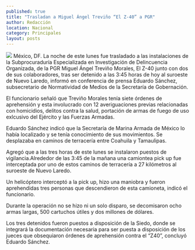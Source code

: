 ```yaml
---
published: true
title: "Trasladan a Miguel Ángel Treviño “El Z-40” a PGR"
author: Redacción
location: Nacional
category: Principales
layout: posts
---
```


![](http://i.imgur.com/8UpibyJm.jpg)
México, DF. La noche de este lunes fue trasladado a las instalaciones de la Subprocuraduría Especializada en Investigación de Delincuencia Organizada, de la PGR Miguel Ángel Treviño Morales, El Z-40 junto con dos de sus colaboradores, tras ser detenido a las 3:45 horas de hoy al suroeste de Nuevo Laredo, informó en conferencia de prensa Eduardo Sánchez, subsecretario de Normatividad de Medios de la Secretaría de Gobernación.

El funcionario señaló que Treviño Morales tenía siete órdenes de aprehensión y esta involucrado con 12 averiguaciones previas relacionadas con homicidios, delitos contra la salud, portación de armas de fuego de uso exlcusivo del Ejército y las Fuerzas Armadas.

Eduardo Sánchez indicó que la Secretaría de Marina Armada de México lo había localizado y se tenía conocimiento de sus movimientos. Se desplazaba en caminos de terracería entre Coahuila y Tamaulipas.

Agregó que a las tres horas de este lunes se instalaron puestos de vigilancia.Alrededor de las 3:45 de la mañana una camiontea pick up fue interceptada por uno de estos caminos de terracería a 27 kilómetros al suroeste de Nuevo Laredo.

Un helicóptero interceptó a la pick up, hizo una maniobra y fueron aprehendidas tres personas que descendieron de esta camioneta, indicó el funcionario.

Durante la operación no se hizo ni un solo disparo, se decomisaron ocho armas largas, 500 cartuchos útiles y dos millones de dólares.

Los tres detenidos fueron puestos a disposición de la Siedo, donde se integrará la documentación necesaria para ser puesta a disposición de los jueces que obsequiaron órdenes de aprehensión contra el “Z40”, concluyó Eduardo Sánchez.
